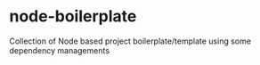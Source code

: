 # node-boilerplate
Collection of Node based project boilerplate/template using some dependency managements
